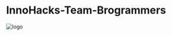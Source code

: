# InnoHacks-Team-Brogrammers
![logo](https://user-images.githubusercontent.com/114443660/233858370-4abfb5d2-81a0-4f6b-b8ba-034103d80e1d.png)
